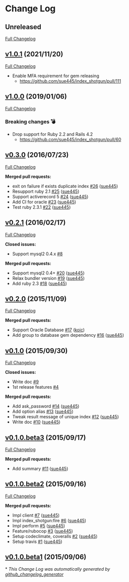 # Change Log
## Unreleased
[Full Changelog](https://github.com/sue445/index_shotgun/compare/v1.0.1...master)

## [v1.0.1](https://github.com/sue445/index_shotgun/tree/v1.0.1) (2021/11/20)
[Full Changelog](https://github.com/sue445/index_shotgun/compare/v1.0.0...v1.0.1)

* Enable MFA requirement for gem releasing
  * https://github.com/sue445/index_shotgun/pull/111

## [v1.0.0](https://github.com/sue445/index_shotgun/tree/v1.0.0) (2019/01/06)
[Full Changelog](https://github.com/sue445/index_shotgun/compare/v0.3.0...v1.0.0)

### Breaking changes :bomb:
* Drop support for Ruby 2.2 and Rails 4.2
  * https://github.com/sue445/index_shotgun/pull/60

## [v0.3.0](https://github.com/sue445/index_shotgun/tree/v0.3.0) (2016/07/23)
[Full Changelog](https://github.com/sue445/index_shotgun/compare/v0.2.1...v0.3.0)

**Merged pull requests:**

- exit on failure if exists duplicate index [\#26](https://github.com/sue445/index_shotgun/pull/26) ([sue445](https://github.com/sue445))
- Resupport ruby 2.1 [\#25](https://github.com/sue445/index_shotgun/pull/25) ([sue445](https://github.com/sue445))
- Support activerecord 5 [\#24](https://github.com/sue445/index_shotgun/pull/24) ([sue445](https://github.com/sue445))
- Add CI for oracle [\#23](https://github.com/sue445/index_shotgun/pull/23) ([sue445](https://github.com/sue445))
- Test ruby 2.3.1 [\#22](https://github.com/sue445/index_shotgun/pull/22) ([sue445](https://github.com/sue445))

## [v0.2.1](https://github.com/sue445/index_shotgun/tree/v0.2.1) (2016/02/17)
[Full Changelog](https://github.com/sue445/index_shotgun/compare/v0.2.0...v0.2.1)

**Closed issues:**

- Support mysql2 0.4.x [\#8](https://github.com/sue445/index_shotgun/issues/8)

**Merged pull requests:**

- Support mysql2 0.4+ [\#20](https://github.com/sue445/index_shotgun/pull/20) ([sue445](https://github.com/sue445))
- Relax bundler version [\#19](https://github.com/sue445/index_shotgun/pull/19) ([sue445](https://github.com/sue445))
- Add ruby 2.3 [\#18](https://github.com/sue445/index_shotgun/pull/18) ([sue445](https://github.com/sue445))

## [v0.2.0](https://github.com/sue445/index_shotgun/tree/v0.2.0) (2015/11/09)
[Full Changelog](https://github.com/sue445/index_shotgun/compare/v0.1.0...v0.2.0)

**Merged pull requests:**

- Support Oracle Database [\#17](https://github.com/sue445/index_shotgun/pull/17) ([koic](https://github.com/koic))
- Add group to database gem dependency [\#16](https://github.com/sue445/index_shotgun/pull/16) ([sue445](https://github.com/sue445))

## [v0.1.0](https://github.com/sue445/index_shotgun/tree/v0.1.0) (2015/09/30)
[Full Changelog](https://github.com/sue445/index_shotgun/compare/v0.1.0.beta3...v0.1.0)

**Closed issues:**

- Write doc [\#9](https://github.com/sue445/index_shotgun/issues/9)
- 1st release features [\#4](https://github.com/sue445/index_shotgun/issues/4)

**Merged pull requests:**

- Add ask\_password [\#14](https://github.com/sue445/index_shotgun/pull/14) ([sue445](https://github.com/sue445))
- Add option alias [\#13](https://github.com/sue445/index_shotgun/pull/13) ([sue445](https://github.com/sue445))
- Tweak result message of unique index [\#12](https://github.com/sue445/index_shotgun/pull/12) ([sue445](https://github.com/sue445))
- Write doc [\#10](https://github.com/sue445/index_shotgun/pull/10) ([sue445](https://github.com/sue445))

## [v0.1.0.beta3](https://github.com/sue445/index_shotgun/tree/v0.1.0.beta3) (2015/09/17)
[Full Changelog](https://github.com/sue445/index_shotgun/compare/v0.1.0.beta2...v0.1.0.beta3)

**Merged pull requests:**

- Add summary [\#11](https://github.com/sue445/index_shotgun/pull/11) ([sue445](https://github.com/sue445))

## [v0.1.0.beta2](https://github.com/sue445/index_shotgun/tree/v0.1.0.beta2) (2015/09/16)
[Full Changelog](https://github.com/sue445/index_shotgun/compare/v0.1.0.beta1...v0.1.0.beta2)

**Merged pull requests:**

- Impl client [\#7](https://github.com/sue445/index_shotgun/pull/7) ([sue445](https://github.com/sue445))
- Impl index\_shotgun:fire [\#6](https://github.com/sue445/index_shotgun/pull/6) ([sue445](https://github.com/sue445))
- Impl perform [\#5](https://github.com/sue445/index_shotgun/pull/5) ([sue445](https://github.com/sue445))
- Feature/rubocop [\#3](https://github.com/sue445/index_shotgun/pull/3) ([sue445](https://github.com/sue445))
- Setup codeclimate, coveralls [\#2](https://github.com/sue445/index_shotgun/pull/2) ([sue445](https://github.com/sue445))
- Setup travis [\#1](https://github.com/sue445/index_shotgun/pull/1) ([sue445](https://github.com/sue445))

## [v0.1.0.beta1](https://github.com/sue445/index_shotgun/tree/v0.1.0.beta1) (2015/09/06)


\* *This Change Log was automatically generated by [github_changelog_generator](https://github.com/skywinder/Github-Changelog-Generator)*